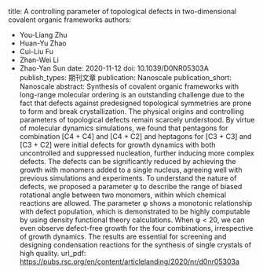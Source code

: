 title: A controlling parameter of topological defects in two-dimensional covalent organic frameworks
authors:
- You-Liang Zhu
- Huan-Yu Zhao
- Cui-Liu Fu
- Zhan-Wei Li
- Zhao-Yan Sun
date: 2020-11-12
doi: 10.1039/D0NR05303A
publish_types: 期刊文章
publication: Nanoscale
publication_short: Nanoscale
abstract: Synthesis of covalent organic frameworks with long-range  molecular ordering is an outstanding challenge due to the fact that  defects against predesigned topological symmetries are prone to form and  break crystallization. The physical origins and controlling parameters  of topological defects remain scarcely understood. By virtue of  molecular dynamics simulations, we found that pentagons for combination  [C4 + C4] and [C4 + C2] and heptagons for [C3 + C3] and [C3 + C2] were  initial defects for growth dynamics with both uncontrolled and  suppressed nucleation, further inducing more complex defects. The  defects can be significantly reduced by achieving the growth with  monomers added to a single nucleus, agreeing well with previous  simulations and experiments. To understand the nature of defects, we  proposed a parameter φ to describe the range of biased rotational angle  between two monomers, within which chemical reactions are allowed. The  parameter φ shows a monotonic relationship with defect population, which  is demonstrated to be highly computable by using density functional  theory calculations. When φ < 20, we can even observe defect-free  growth for the four combinations, irrespective of growth dynamics. The  results are essential for screening and designing condensation reactions  for the synthesis of single crystals of high quality.
url_pdf: https://pubs.rsc.org/en/content/articlelanding/2020/nr/d0nr05303a
